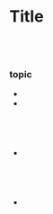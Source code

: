 Title
==========


 <br/><br/>


### topic
- []()
- []()


 <br/><br/>
 
 
### 
- []()


 <br/><br/>
 
 
### 
- []()


 <br/><br/>

